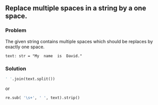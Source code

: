 ## Replace multiple spaces in a string by a one space.

### Problem

The given string contains multiple spaces which should be replaces by exactly one space.

```
text: str = "My  name  is  David."
```

### Solution

```python
' '.join(text.split())
```

or

```python
re.sub( '\s+', ' ', text).strip()
```

